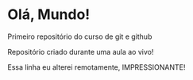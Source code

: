 # Olá, Mundo!
Primeiro repositório do curso de git e github

Repositório criado durante uma aula ao vivo!

Essa linha eu alterei remotamente, IMPRESSIONANTE! 
